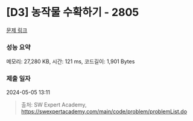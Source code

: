 # [D3] 농작물 수확하기 - 2805 

[문제 링크](https://swexpertacademy.com/main/code/problem/problemDetail.do?contestProbId=AV7GLXqKAWYDFAXB) 

### 성능 요약

메모리: 27,280 KB, 시간: 121 ms, 코드길이: 1,901 Bytes

### 제출 일자

2024-05-05 13:11



> 출처: SW Expert Academy, https://swexpertacademy.com/main/code/problem/problemList.do